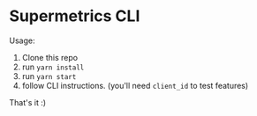 # Supermetrics CLI

Usage: 

1. Clone this repo
2. run `yarn install`
3. run `yarn start`
4. follow CLI instructions. (you'll need `client_id` to test features) 

That's it :)